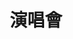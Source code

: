 ---
title: '演唱會'
pictures: '["https://raw.githubusercontent.com/Yhuang4881/cms-content-stage/main/content/resources/images/1647920385525-1183-839-classic.jpg","https://raw.githubusercontent.com/Yhuang4881/cms-content-stage/main/content/resources/images/1647920385546-1183-840-pic-2.jpg","https://raw.githubusercontent.com/Yhuang4881/cms-content-stage/main/content/resources/images/1647920385536-890-540-pic-1.jpg"]'
---